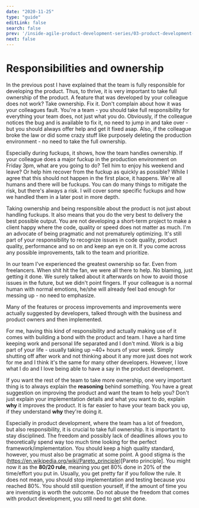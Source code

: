 ```yaml
---
date: "2020-11-25"
type: "guide"
editLink: false
search: false
prev: '/inside-agile-product-development-series/03-product-development-vs-project-development/'
next: false
---
```


# Responsibilities and ownership

In the previous post I have explained that the team is fully responsible for developing the product.
Thus, to thrive, it is very important to take full ownership of the product.
A feature that was developed by your colleague does not work?
Take ownership.
Fix it.
Don't complain about how it was your colleagues fault.
You're a team - you should take full responsibility for everything your team does, not just what you do.
Obviously, if the colleague notices the bug and is available to fix it, no need to jump in and take over - but you should always offer help and get it fixed asap.
Also, if the colleague broke the law or did some crazy stuff like purposely deleting the production environment - no need to take the full ownership.

Especially during fuckups, it shows, how the team handles ownership.
If your colleague does a major fuckup in the production environment on Friday 3pm, what are you going to do?
Tell him to enjoy his weekend and leave?
Or help him recover from the fuckup as quickly as possible?
While I agree that this should not happen in the first place, it happens.
We're all humans and there will be fuckups.
You can do many things to mitigate the risk, but there's always a risk.
I will cover some specific fuckups and how we handled them in a later post in more depth.

Taking ownership and being responsible about the product is not just about handling fuckups.
It also means that you do the very best to delivery the best possible output.
You are not developing a short-term project to make a client happy where the code, quality or speed does not matter as much.
I'm an advocate of being pragmatic and not prematurely optimizing.
It's still part of your responsibility to recognize issues in code quality, product quality, performance and so on and keep an eye on it.
If you come across any possible improvements, talk to the team and prioritize.

In our team I've experienced the greatest ownership so far.
Even from freelancers.
When shit hit the fan, we were all there to help.
No blaming, just getting it done.
We surely talked about it afterwards on how to avoid those issues in the future, but we didn't point fingers.
If your colleague is a normal human with normal emotions, he/she will already feel bad enough for messing up - no need to emphasize.

Many of the features or process improvements and improvements were actually suggested by developers, talked through with the business and product owners and then implemented.

For me, having this kind of responsibility and actually making use of it comes with building a bond with the product and team.
I have a hard time keeping work and personal life separated and I don't mind.
Work is a big part of your life - usually taking up ~40+ hours of your week.
Simply shutting off after work and not thinking about it any more just does not work for me and I think it's the same for many other developers.
However, I love what I do and I love being able to have a say in the product development.

If you want the rest of the team to take more ownership, one very important thing is to always explain the **reasoning** behind something.
You have a great suggestion on improving the product and want the team to help you?
Don't just explain your implementation details and what you want to do, explain **why** it improves the product.
It is far easier to have your team back you up, if they understand **why** they're doing it.

Especially in product development, where the team has a lot of freedom, but also responsibility, it is crucial to take full ownership.
It is important to stay disciplined.
The freedom and possibly lack of deadlines allows you to theoretically spend way too much time looking for the perfect framework/implementation.
You should keep a high quality standard, however, you must also be pragmatic at some point.
A good stigma is the (https://en.wikipedia.org/wiki/Pareto_principle)[Pareto principle].
You might now it as the **80/20 rule**, meaning you get 80% done in 20% of the time/effort you put in.
Usually, you get pretty far if you follow the rule.
It does not mean, you should stop implementation and testing because you reached 80%.
You should still question yourself, if the amount of time you are invensting is worth the outcome.
Do not abuse the freedom that comes with product development, you still need to get shit done.